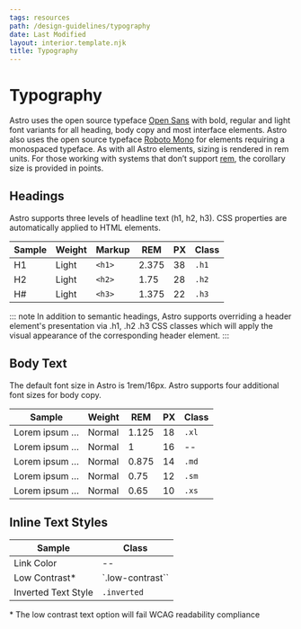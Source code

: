 ```yaml
---
tags: resources
path: /design-guidelines/typography
date: Last Modified
layout: interior.template.njk
title: Typography
---
```


# Typography

Astro uses the open source typeface [Open Sans](https://fonts.google.com/specimen/Open+Sans) with bold, regular and light font variants for all heading, body copy and most interface elements. Astro also uses the open source typeface [Roboto Mono](https://fonts.google.com/specimen/Roboto+Mono) for elements requiring a monospaced typeface. As with all Astro elements, sizing is rendered in rem units. For those working with systems that don’t support [rem](https://developer.mozilla.org/en-US/docs/Learn/CSS/Introduction_to_CSS/Values_and_units#Length_and_size), the corollary size is provided in points.

## Headings

Astro supports three levels of headline text (h1, h2, h3). CSS properties are automatically applied to HTML elements.

| Sample | Weight | Markup | REM   | PX  | Class |
| ------ | ------ | ------ | ----- | --- | ----- |
| H1     | Light  | `<h1>` | 2.375 | 38  | `.h1` |
| H2     | Light  | `<h2>` | 1.75  | 28  | `.h2` |
| H#     | Light  | `<h3>` | 1.375 | 22  | `.h3` |

::: note
In addition to semantic headings, Astro supports overriding a header element's presentation via .h1, .h2 .h3 CSS classes which will apply the visual appearance of the corresponding header element.
:::

## Body Text

The default font size in Astro is 1rem/16px. Astro supports four additional font sizes for body copy.

| Sample        | Weight | REM   | PX  | Class |
| ------------- | ------ | ----- | --- | ----- |
| Lorem ipsum … | Normal | 1.125 | 18  | `.xl` |
| Lorem ipsum … | Normal | 1     | 16  | --    |
| Lorem ipsum … | Normal | 0.875 | 14  | `.md` |
| Lorem ipsum … | Normal | 0.75  | 12  | `.sm` |
| Lorem ipsum … | Normal | 0.65  | 10  | `.xs` |

## Inline Text Styles

| Sample              | Class            |
| ------------------- | ---------------- |
| Link Color          | --               |
| Low Contrast\*      | `.low-contrast`` |
| Inverted Text Style | `.inverted`      |

\* The low contrast text option will fail WCAG readability compliance
